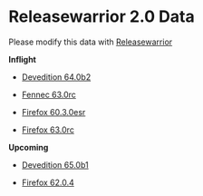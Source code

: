 

Releasewarrior 2.0 Data
=======================

Please modify this data with [Releasewarrior](https://github.com/mozilla-releng/releasewarrior-2.0)

**Inflight**

* [Devedition 64.0b2](/inflight/devedition/devedition-devedition-64.0b2.md)

* [Fennec 63.0rc](/inflight/fennec/fennec-release-rc-63.0rc.md)

* [Firefox 60.3.0esr](/inflight/firefox/firefox-esr60-60.3.0esr.md)

* [Firefox 63.0rc](/inflight/firefox/firefox-release-rc-63.0rc.md)

**Upcoming**

* [Devedition 65.0b1](/upcoming/devedition/devedition-devedition-65.0b1.md)

* [Firefox 62.0.4](/upcoming/firefox/firefox-release-62.0.4.md)

